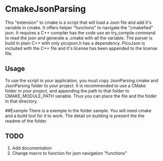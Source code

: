 # CmakeJsonParsing
This "extension" to cmake is a script that will load a Json file and add it's variable in cmake.
It offers helper "functions" to navigate the "cmakefied" json.
It requires a C++ compiler has the code use an try_compile command to read the json and generate a .cmake with all the variable.
The parser is build in plain C++ with only picojson.h has a dependency. PicoJson is included with the C++ file and it's license has been appended to the license file.

## Usage
To use the script in your application, you must copy JsonParsing.cmake and JsonParsing folder to your project.
It is recommended to use a CMake folder in your project, and appending the path to that folder to CMAKE_MODULE_PATH variable. 
Thus you can place the file and the folder in that directory.

##Example
There is a exemple in the folder sample. You will need cmake and a build tool for it to work. The detail on building is present the the readme of the folder.

## TODO
1. Add documentation
2. Change macro to function for json navigation "functions"
